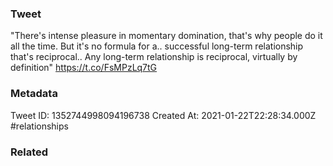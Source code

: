 ### Tweet
"There's intense pleasure in momentary domination, that's why people do it all the time. But it's no formula for a.. successful long-term relationship that's reciprocal.. Any long-term relationship is reciprocal, virtually by definition" https://t.co/FsMPzLq7tG

### Metadata
Tweet ID: 1352744998094196738
Created At: 2021-01-22T22:28:34.000Z
#relationships 

### Related

